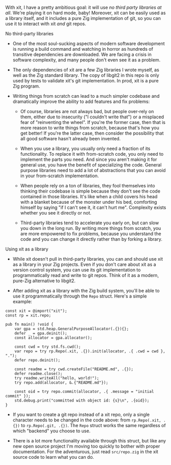 With xit, I have a pretty ambitious goal: it will use *no third party libraries at all*. We're playing it on hard mode, baby! Moreover, xit can be easily used as a library itself, and it includes a pure Zig implementation of git, so you can use it to interact with xit *and* git repos.

No third-party libraries

* One of the most soul-sucking aspects of modern software development is running a build command and watching in horror as hundreds of transitive dependencies are downloaded. We are facing a crisis in software complexity, and many people don't even see it as a problem.

* The only dependencies of xit are a few Zig libraries I wrote myself, as well as the Zig standard library. The copy of libgit2 in this repo is only used by tests to validate xit's git implementation. In prod, xit is a pure Zig program.

* Writing things from scratch can lead to a much simpler codebase and dramatically improve the ability to add features and fix problems:

  * Of course, libraries are not always bad, but people over-rely on them, either due to insecurity ("I couldn't write that") or a misplaced fear of "reinventing the wheel". If you're the former case, then that is more reason to write things from scratch, because that's how you get better! If you're the latter case, then consider the possibility that all good software hasn't already been invented.

  * When you use a library, you usually only need a fraction of its functionality. To replace it with from-scratch code, you only need to implement the parts you need. And since you aren't making it for general use, you have the benefit of specializing the code. General purpose libraries need to add a lot of abstractions that you can avoid in your from-scratch implementation.

  * When people rely on a ton of libraries, they fool themselves into thinking their codebase is simple because they don't see the code contained in those libraries. It's like when a child covers his head with a blanket because of the monster under his bed, comforting himself by saying "if I can't see it, it can't hurt me". Complexity exists whether you see it directly or not.

  * Third-party libraries tend to accelerate you early on, but can slow you down in the long run. By writing more things from scratch, you are more empowered to fix problems, because you understand the code and you can change it directly rather than by forking a library.

Using xit as a library

* While xit doesn't pull in third-party libraries, you can and should use xit as a library in your Zig projects. Even if you don't care about xit as a version control system, you can use its git implementation to programmatically read and write to git repos. Think of it as a modern, pure-Zig alternative to libgit2.

* After adding xit as a library with the Zig build system, you'll be able to use it programmatically through the `Repo` struct. Here's a simple example:

```zig
const xit = @import("xit");
const rp = xit.repo;

pub fn main() !void {
    var gpa = std.heap.GeneralPurposeAllocator(.{}){};
    defer _ = gpa.deinit();
    const allocator = gpa.allocator();

    const cwd = try std.fs.cwd();
    var repo = try rp.Repo(.xit, .{}).init(allocator, .{ .cwd = cwd }, ".");
    defer repo.deinit();

    const readme = try cwd.createFile("README.md", .{});
    defer readme.close();
    try readme.writeAll("hello, world!");
    try repo.add(allocator, &.{"README.md"});

    const oid = try repo.commit(allocator, .{ .message = "initial commit" });
    std.debug.print("committed with object id: {s}\n", .{oid});
}
```

* If you want to create a git repo instead of a xit repo, only a single character needs to be changed in the code above: from `rp.Repo(.xit, .{})` to `rp.Repo(.git, .{})`. The `Repo` struct works the same regardless of which "backend" you choose to use.

* There is a lot more functionality available through this struct, but like any new open source project I'm moving too quickly to bother with proper documentation. For the adventurous, just read `src/repo.zig` in the xit source code to learn what you can do.

